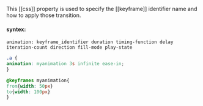 This [[css]] property is used to specify the [[keyframe]] identifier name and how to apply those transition.

#### syntex:
 `animation: keyframe_identifier duration timing-function delay iteration-count direction fill-mode play-state`
```css
.a {
animation: myanimation 3s infinite ease-in;
}

@keyframes myanimation{ 
from{width: 50px} 
to{width: 100px}
}
```
